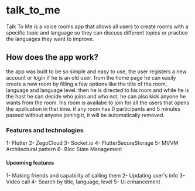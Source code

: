 # talk_to_me

Talk To Me is a voice rooms app that allows all users to create rooms with a specific topic and language so they can discuss different topics or practice the languages they want to improve.

## How does the app work?

the app was built to be so simple and easy to use, the user registers a new account or login if he is an old user.
from the home page he can easily create a new room by filling a few options like the title of the room, language and language level.
then he is directed to his room and while he is the host he can decide who joins and who not, he can also kick anyone he wants from the room.
his room is availabe to join for all the users that opens the application in that time.
if any room has 0 participants and 5 minutes passed without anyone joining it, it will be automatically removed.

### Features and technologies

1- Flutter
2- ZegoCloud
3- Socket.io
4- FlutterSecureStorage
5- MVVM Architectural pattern
6- Bloc State Management

#### Upcoming features
1- Making friends and capability of calling them
2- Updating user's info
3- Video call
4- Search by title, language, level
5- Ui enhancement
